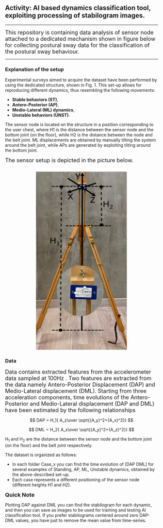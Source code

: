 ## Activity: AI based dynamics classification tool, exploiting processing of stabilogram images.
----
<font size = 4 > This repository is containing data analysis of sensor node attached to a dedicated mechanism shown in figure below for collecting postural sway data for the classification of the postural sway behaviour. </font>

----
### Explanation of the setup
Experimental surveys aimed to acquire the dataset have been performed by using the dedicated structure, shown in Fig. 1. This set-up allows for reproducing different dynamics, thus resembling the following movements: 

* **Stable behaviors (ST)**,
* **Antero-Posterior (AP)**, 
* **Medio-Lateral (ML) dynamics**,  
* **Unstable behaviors (UNST)**. 

The sensor node is located on the structure in a position corresponding to the user chest, where H1 is the distance between the sensor node and the bottom joint (on the floor), while H2 is the distance between the node and the belt joint. ML displacements are obtained by manually tilting the system around the belt joint, while APs are generated by exploiting tilting around the bottom joint. 

<font size=4> The sensor setup is depicted in the picture below.</font>

<center> <img src=./img/data-collection-setup.png width=300 height=600> </center>

### Data
<font size = 4 > Data contains extracted features from the accelerometer data sampled at 100Hz . Two features are extracted from the data namely Antero-Posterior Displacement (DAP) and Medio-Lateral displacement (DML).
Starting from three acceleration components, time evolutions of the Antero-Posterior and Medio-Lateral displacement (DAP and DML) have been estimated by the following relationships  
</font> 

$$ DAP = H_1{ A_z\over \sqrt{{A_y}^2+{A_x}^2}} $$

$$ DML = H_2{ A_x\over \sqrt{{A_y}^2+{A_z}^2}} $$

H<sub>1</sub> and H<sub>2</sub> are the distance between the sensor node and the bottom joint (on the floor) and the belt joint respectively.


The dataset is organized as follows:
* In each folder Case_x you can find the time evolution of [DAP DML] for several examples of Standing, AP, ML, Unstable dynamics, obtained by the above-described set-up. 
* Each case represents a different positioning of the sensor node (different heights H1 and H2).


 <font size=4>  <b>Quick Note</b> </font>
 
Plotting DAP against DML you can find the stabilogram for each dynamic, and then you can save as images to be used for training and testing AI classification tool.
If you prefer stabilograms centered around zero DAP-DML values, you have just to remove the mean value from time-series.

